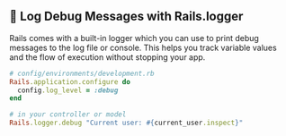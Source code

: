 ## 🐞 Log Debug Messages with Rails.logger

Rails comes with a built-in logger which you can use to print debug messages to the log file or console. This helps you track variable values and the flow of execution without stopping your app.

```ruby
# config/environments/development.rb
Rails.application.configure do
  config.log_level = :debug
end

# in your controller or model
Rails.logger.debug "Current user: #{current_user.inspect}"
```
